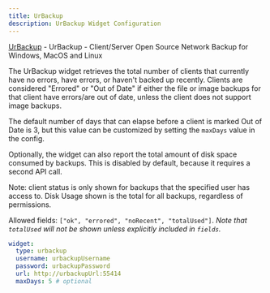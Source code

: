 ```yaml
---
title: UrBackup
description: UrBackup Widget Configuration
---
```


[UrBackup](https://github.com/uroni/urbackup_backend) - UrBackup - Client/Server Open Source Network Backup for Windows, MacOS and Linux

The UrBackup widget retrieves the total number of clients that currently have no errors, have errors, or haven't backed up recently. Clients are considered "Errored" or "Out of Date" if either the file or image backups for that client have errors/are out of date, unless the client does not support image backups.

The default number of days that can elapse before a client is marked Out of Date is 3, but this value can be customized by setting the `maxDays` value in the config.

Optionally, the widget can also report the total amount of disk space consumed by backups. This is disabled by default, because it requires a second API call.

Note: client status is only shown for backups that the specified user has access to. Disk Usage shown is the total for all backups, regardless of permissions.

Allowed fields: `["ok", "errored", "noRecent", "totalUsed"]`. _Note that `totalUsed` will not be shown unless explicitly included in `fields`._

```yaml
widget:
  type: urbackup
  username: urbackupUsername
  password: urbackupPassword
  url: http://urbackupUrl:55414
  maxDays: 5 # optional
```
